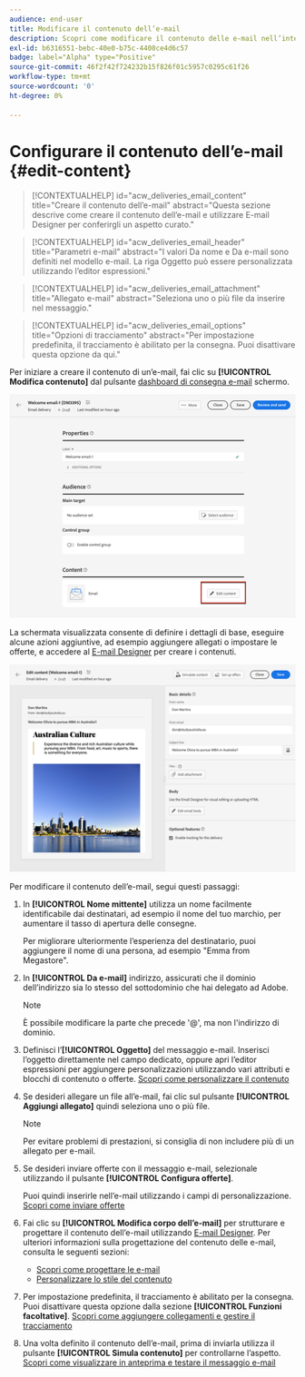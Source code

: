 ```yaml
---
audience: end-user
title: Modificare il contenuto dell’e-mail
description: Scopri come modificare il contenuto delle e-mail nell’interfaccia utente di Campaign Web
exl-id: b6316551-bebc-40e0-b75c-4408ce4d6c57
badge: label="Alpha" type="Positive"
source-git-commit: 46f2f42f724232b15f826f01c5957c0295c61f26
workflow-type: tm+mt
source-wordcount: '0'
ht-degree: 0%

---
```


# Configurare il contenuto dell’e-mail {#edit-content}

>[!CONTEXTUALHELP]
>id="acw_deliveries_email_content"
>title="Creare il contenuto dell’e-mail"
>abstract="Questa sezione descrive come creare il contenuto dell’e-mail e utilizzare E-mail Designer per conferirgli un aspetto curato."

>[!CONTEXTUALHELP]
>id="acw_deliveries_email_header"
>title="Parametri e-mail"
>abstract="I valori Da nome e Da e-mail sono definiti nel modello e-mail. La riga Oggetto può essere personalizzata utilizzando l’editor espressioni."

>[!CONTEXTUALHELP]
>id="acw_deliveries_email_attachment"
>title="Allegato e-mail"
>abstract="Seleziona uno o più file da inserire nel messaggio."

>[!CONTEXTUALHELP]
>id="acw_deliveries_email_options"
>title="Opzioni di tracciamento"
>abstract="Per impostazione predefinita, il tracciamento è abilitato per la consegna. Puoi disattivare questa opzione da qui."

Per iniziare a creare il contenuto di un’e-mail, fai clic su **[!UICONTROL Modifica contenuto]** dal pulsante [dashboard di consegna e-mail](../email/create-email.md) schermo.

![](assets/email-edit-content.png)

La schermata visualizzata consente di definire i dettagli di base, eseguire alcune azioni aggiuntive, ad esempio aggiungere allegati o impostare le offerte, e accedere al [E-mail Designer](#start-authoring) per creare i contenuti.

![](assets/email-edit-content-dashboard.png)

Per modificare il contenuto dell’e-mail, segui questi passaggi:

1. In **[!UICONTROL Nome mittente]** utilizza un nome facilmente identificabile dai destinatari, ad esempio il nome del tuo marchio, per aumentare il tasso di apertura delle consegne.

   Per migliorare ulteriormente l’esperienza del destinatario, puoi aggiungere il nome di una persona, ad esempio &quot;Emma from Megastore&quot;.

1. In **[!UICONTROL Da e-mail]** indirizzo, assicurati che il dominio dell’indirizzo sia lo stesso del sottodominio che hai delegato ad Adobe.

   >[!NOTE]
   >
   >    È possibile modificare la parte che precede &#39;@&#39;, ma non l&#39;indirizzo di dominio.

   <!--In the Reply address text fields, the sender's address is used by default for replies. However, Adobe recommends using an existing real address such as your brand's customer care. In this case, if a recipient sends a reply, the customer care will be able to handle it.-->

1. Definisci l’**[!UICONTROL Oggetto]** del messaggio e-mail. Inserisci l’oggetto direttamente nel campo dedicato, oppure apri l’editor espressioni per aggiungere personalizzazioni utilizzando vari attributi e blocchi di contenuto o offerte. [Scopri come personalizzare il contenuto](../personalization/personalize.md)

1. Se desideri allegare un file all’e-mail, fai clic sul pulsante **[!UICONTROL Aggiungi allegato]** quindi seleziona uno o più file.

   >[!NOTE]
   >
   >    Per evitare problemi di prestazioni, si consiglia di non includere più di un allegato per e-mail.

   <!--limitation on size + number of files?-->

1. Se desideri inviare offerte con il messaggio e-mail, selezionale utilizzando il pulsante **[!UICONTROL Configura offerte]**.

   Puoi quindi inserirle nell’e-mail utilizzando i campi di personalizzazione. [Scopri come inviare offerte](offers.md)

1. Fai clic su **[!UICONTROL Modifica corpo dell’e-mail]** per strutturare e progettare il contenuto dell’e-mail utilizzando [E-mail Designer](#start-authoring). Per ulteriori informazioni sulla progettazione del contenuto delle e-mail, consulta le seguenti sezioni:

   * [Scopri come progettare le e-mail](create-email-content.md)
   * [Personalizzare lo stile del contenuto](get-started-email-style.md)

1. Per impostazione predefinita, il tracciamento è abilitato per la consegna. Puoi disattivare questa opzione dalla sezione **[!UICONTROL Funzioni facoltative]**. [Scopri come aggiungere collegamenti e gestire il tracciamento](message-tracking.md)

1. Una volta definito il contenuto dell’e-mail, prima di inviarla utilizza il pulsante **[!UICONTROL Simula contenuto]** per controllarne l’aspetto. [Scopri come visualizzare in anteprima e testare il messaggio e-mail](../preview-test/preview-test.md)

